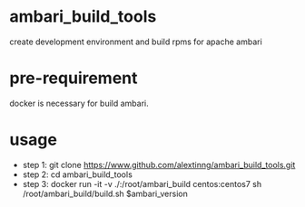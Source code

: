 # ambari_build_tools
create development environment and build rpms for apache ambari

# pre-requirement
docker is necessary for build ambari.

# usage
+ step 1: git clone https://www.github.com/alextinng/ambari_build_tools.git
+ step 2: cd ambari_build_tools
+ step 3: docker run -it -v ./:/root/ambari_build centos:centos7 sh /root/ambari_build/build.sh $ambari_version
